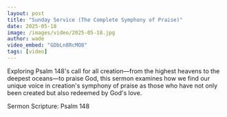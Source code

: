 ```yaml
---
layout: post
title: "Sunday Service (The Complete Symphony of Praise)"
date: 2025-05-18
image: /images/video/2025-05-18.jpg
author: wade
video_embed: "GDbLn8RcMO8"
tags: [video]
---
```


Exploring Psalm 148's call for all creation—from the highest heavens to the deepest oceans—to praise God, this sermon examines how we find our unique voice in creation's symphony of praise as those who have not only been created but also redeemed by God's love.

Sermon Scripture: Psalm 148